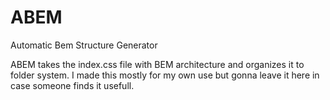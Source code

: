# ABEM
Automatic Bem Structure Generator

ABEM takes the index.css file with BEM architecture and organizes it to folder system. I made this mostly for my own use but gonna leave it here in case someone finds it usefull. 
